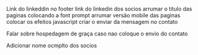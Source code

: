 Link do linkeddin no footer
link do linkedin dos socios
arrumar o titulo das paginas colocando a font prompt
arrumar versão mobile das paginas
colocar os efeitos javascript
criar o enviar da mensagem no contato

Falar sobre hospedagem de graça caso nao coloque o envio do contato

Adicionar nome ocmplto dos socios
